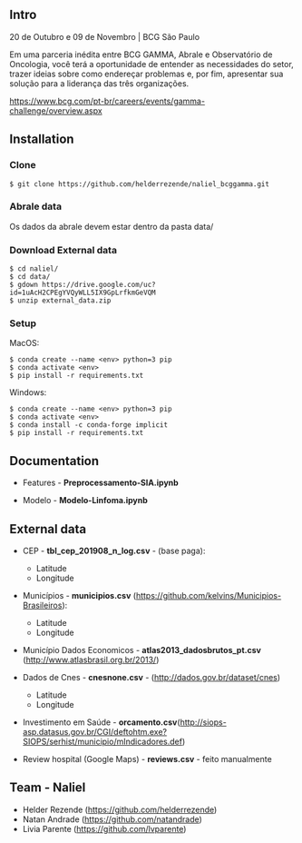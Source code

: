 ## Intro

20 de Outubro e 09 de Novembro | BCG São Paulo

Em uma parceria inédita entre BCG GAMMA, Abrale e Observatório de Oncologia, você terá a oportunidade de entender as necessidades do setor, trazer ideias sobre como endereçar problemas e, por fim, apresentar sua solução para a liderança das três organizações.


https://www.bcg.com/pt-br/careers/events/gamma-challenge/overview.aspx


## Installation

### Clone

```shell
$ git clone https://github.com/helderrezende/naliel_bcggamma.git
```
### Abrale data

Os dados da abrale devem estar dentro da pasta data/

### Download External data

```shell
$ cd naliel/
$ cd data/
$ gdown https://drive.google.com/uc?id=1uAcH2CPEgYVQyWLL5IX9GpLrfkmGeVQM
$ unzip external_data.zip
```


### Setup

MacOS:

```shell
$ conda create --name <env> python=3 pip
$ conda activate <env>
$ pip install -r requirements.txt
```

Windows:


```shell
$ conda create --name <env> python=3 pip
$ conda activate <env>
$ conda install -c conda-forge implicit
$ pip install -r requirements.txt
```

## Documentation

* Features - **Preprocessamento-SIA.ipynb**

* Modelo - **Modelo-Linfoma.ipynb**

      
## External data

* CEP - **tbl_cep_201908_n_log.csv** - (base paga):
  * Latitude
  * Longitude

* Municípios - **municipios.csv** (https://github.com/kelvins/Municipios-Brasileiros):
  * Latitude
  * Longitude
  
* Município Dados Economicos - **atlas2013_dadosbrutos_pt.csv** (http://www.atlasbrasil.org.br/2013/)
  
* Dados de Cnes - **cnesnone.csv** - (http://dados.gov.br/dataset/cnes)
   * Latitude
   * Longitude

* Investimento em Saúde - **orcamento.csv**(http://siops-asp.datasus.gov.br/CGI/deftohtm.exe?SIOPS/serhist/municipio/mIndicadores.def)

* Review hospital (Google Maps) - **reviews.csv** - feito manualmente


## Team - Naliel

* Helder Rezende (https://github.com/helderrezende)
* Natan Andrade (https://github.com/natandrade)
* Livia Parente (https://github.com/lvparente)
